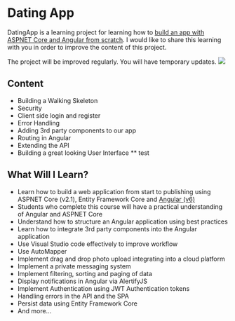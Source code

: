 # Dating App
DatingApp is a learning project for learning how to [build an app with ASPNET Core and Angular from scratch](https://freecoursesite.com/1-build-an-app-with-aspnet-core-and-angular-from-scratch/).
I would like to share this learning with you in order to improve the content of this project.

The project will be improved regularly. You will have temporary updates.
![](header.jpg)

## Content
  * Building a Walking Skeleton
  * Security
  * Client side login and register
  * Error Handling
  * Adding 3rd party components to our app
  * Routing in Angular
  * Extending the API
  * Building a great looking User Interface
  ** test
  
  
## What Will I Learn?

  * Learn how to build a web application from start to publishing using ASPNET Core (v2.1), Entity Framework Core and [Angular (v6)](https://blog.angular.io/version-6-of-angular-now-available-cc56b0efa7a4)
  * Students who complete this course will have a practical understanding of Angular and ASPNET Core
  * Understand how to structure an Angular application using best practices
  * Learn how to integrate 3rd party components into the Angular application
  * Use Visual Studio code effectively to improve workflow
  * Use AutoMapper
  * Implement drag and drop photo upload integrating into a cloud platform
  * Implement a private messaging system
  * Implement filtering, sorting and paging of data
  * Display notifications in Angular via AlertifyJS
  * Implement Authentication using JWT Authentication tokens
  * Handling errors in the API and the SPA
  * Persist data using Entity Framework Core
  * And more...
